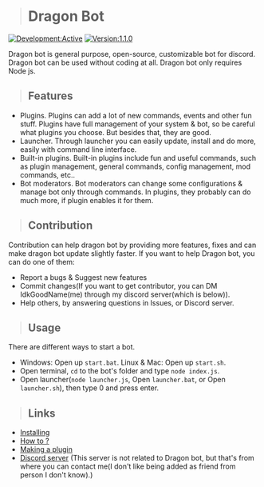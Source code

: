 > # Dragon Bot

[![Development:Active](https://img.shields.io/badge/Development-Active-brightgreen.svg?style=for-the-badge)]()
[![Version:1.1.0](https://img.shields.io/badge/Version-1.1.0-red.svg?style=for-the-badge)]()

Dragon bot is general purpose, open-source, customizable bot for discord. Dragon bot can be used without coding at all. Dragon bot only requires Node js.

> ## Features

- Plugins. Plugins can add a lot of new commands, events and other fun stuff. Plugins have full management of your system & bot, so be careful what plugins you choose. But besides that, they are good.
- Launcher. Through launcher you can easily update, install and do more, easily with command line interface.
- Built-in plugins. Built-in plugins include fun and useful commands, such as plugin management, general commands, config management, mod commands, etc..
- Bot moderators. Bot moderators can change some configurations & manage bot only through commands. In plugins, they probably can do much more, if plugin enables it for them.

> ## Contribution

Contribution can help dragon bot by providing more features, fixes and can make dragon bot update slightly faster. If you want to help Dragon bot, you can do one of them:
- Report a bugs & Suggest new features
- Commit changes(If you want to get contributor, you can DM IdkGoodName(me) through my discord server(which is below)).
- Help others, by answering questions in Issues, or Discord server.

> ## Usage

There are different ways to start a bot.
- Windows: Open up `start.bat`. Linux & Mac: Open up `start.sh`.
- Open terminal, `cd` to the bot's folder and type `node index.js`.
- Open launcher(`node launcher.js`, Open `launcher.bat`, or Open `launcher.sh`), then type 0 and press enter.

> ## Links

- [Installing](https://github.com/CreatorVilius/dragonbot/wiki/Installing-Dragon-Bot)
- [How to ?](https://github.com/CreatorVilius/dragonbot/wiki#how-tos)
- [Making a plugin](https://github.com/CreatorVilius/dragonbot/wiki/Make-a-plugin)
- [Discord server](https://discord.gg/K3czxrJ) (This server is not related to Dragon bot, but that's from where you can contact me(I don't like being added as friend from person I don't know).)
